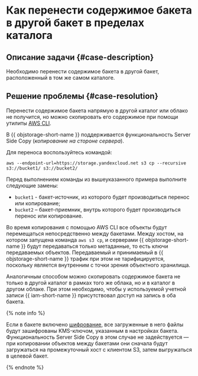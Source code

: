 # Как перенести содержимое бакета в другой бакет в пределах каталога


## Описание задачи {#case-description}

Необходимо перенести содержимое бакета в другой бакет, расположенный в том же самом каталоге. 

## Решение проблемы {#case-resolution}

Перенести содержимое бакета напрямую в другой каталог или облако не получится, но можно скопировать его содержимое при помощи утилиты [AWS CLI](../../../storage/tools/aws-cli.md).

В {{ objstorage-short-name }} поддерживается функциональность Server Side Copy (*копирование на стороне сервера*). 


Для переноса воспользуйтесь командой:

```
aws --endpoint-url=https://storage.yandexcloud.net s3 cp --recursive s3://bucket1/ s3://bucket2/
```

Перед выполнением команды из вышеуказанного примера выполните следующие замены:

* `bucket1` - бакет-источник, из которого будет производиться перенос или копирование;
* `bucket2` – бакет-приемник, внутрь которого будет производиться перенос или копирование.

Во время копирования с помощью AWS CLI все объекты будут перемещаться непосредственно между бакетами. Между хостом, на котором запущена команда `aws s3 cp`, и серверами {{ objstorage-short-name }} будут передаваться только метаданные, то есть ключи передаваемых объектов. Передаваемый и принимаемый в {{ objstorage-short-name }} трафик при этом не тарифицируется, поскольку является внутренним с точки зрения объектного хранилища.

Аналогичным способом можно скопировать содержимое бакета не только в другой каталог в рамках того же облака, но и в каталог в другом облаке. При этом необходимо, чтобы у используемой учетной записи {{ iam-short-name }} присутствовал доступ на  запись в оба бакета.



{% note info %}

Если в бакете включено [шифрование](../../../overview/security/domains/encryption#storage-at-rest), все загруженные в него файлы будут зашифрованы KMS-ключом, указанным в настройках бакета.
Функциональность Server Side Copy в этом случае не задействуется — при копировании объектов между бакетами они сначала будут загружаться на промежуточный хост с клиентом S3, затем выгружаться в целевой бакет.

{% endnote %}
